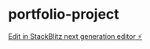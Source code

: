 # portfolio-project

[Edit in StackBlitz next generation editor ⚡️](https://stackblitz.com/~/github.com/Jay-NJZ/portfolio-project)